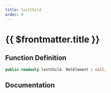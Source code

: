 ```yaml
---
title: lastChild
order: 0
---
```


# {{ $frontmatter.title }}

## Function Definition

```ts
public readonly lastChild: RmlElement | null;
```

## Documentation

<!--@include: ./parts/lastChild.md-->
